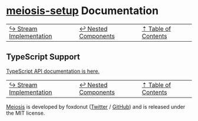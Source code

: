 # [meiosis-setup](https://meiosis.js.org/setup) Documentation

| | | |
| ---- | ---- | ---- |
| [&rarrhk; Stream Implementation](setup-stream-implementation.html) | [&larrhk; Nested Components](setup-nested-components.html) | [&#8673; Table of Contents](setup-toc.html) |

## TypeScript Support

[TypeScript API documentation is here.](docs/index.html)

| | | |
| ---- | ---- | ---- |
| [&rarrhk; Stream Implementation](setup-stream-implementation.html) | [&larrhk; Nested Components](setup-nested-components.html) | [&#8673; Table of Contents](setup-toc.html) |

[Meiosis](https://meiosis.js.org) is developed by foxdonut ([Twitter](http://twitter.com/foxdonut00) /
[GitHub](https://github.com/foxdonut)) and is released under the MIT license.
